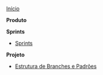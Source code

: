 ﻿[Início](/)

**Produto**

**Sprints**
* [Sprints](./docs/sprints/sprints.md)

**Projeto**
* [Estrutura de Branches e Padrões](branches-structure.md)